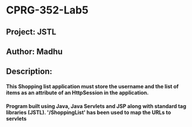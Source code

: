 # CPRG-352-Lab5
## Project: JSTL 
## Author: Madhu
## Description: 
#### This Shopping list application must store the username and the list of items as an attribute of an HttpSession in the application.
#### Program built using Java, Java Servlets and JSP along with standard tag libraries (JSTL).  '/ShoppingList' has been used to map the URLs to servlets
 
